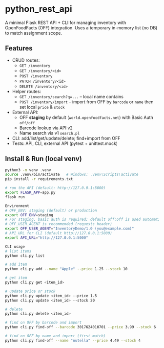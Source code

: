 # python_rest_api
A minimal Flask REST API + CLI for managing inventory with OpenFoodFacts (OFF) integration. Uses a temporary in-memory list (no DB) to match assignment scope.

## Features
- CRUD routes:
  - `GET /inventory`
  - `GET /inventory/<id>`
  - `POST /inventory`
  - `PATCH /inventory/<id>`
  - `DELETE /inventory/<id>`
- Helper routes:
  - `GET /inventory/search?q=...` – local name contains
  - `POST /inventory/import` – import from OFF by `barcode` or `name` then set local `price` & `stock`
- External API:
  - OFF **staging** by default (`world.openfoodfacts.net`) with Basic Auth `off/off`
  - Barcode lookup via API v2
  - Name search via v1 `search.pl`
- CLI: add/list/get/update/delete; find+import from OFF
- Tests: API, CLI, external API (pytest + unittest.mock)

## Install & Run (local venv)
```bash
python3 -m venv .venv
source .venv/bin/activate   # Windows: .venv\Scripts\activate
pip install -r requirements.txt

# run the API (default: http://127.0.0.1:5000)
export FLASK_APP=app.py
flask run

Environment
# OFF_ENV: staging (default) or production
export OFF_ENV=staging
# For staging, basic auth is required; default off:off is used automatically.
# OFF_USER_AGENT is recommended (requests header)
export OFF_USER_AGENT="InventoryDemo/1.0 (you@example.com)"
# API_URL for CLI (default http://127.0.0.1:5000)
export API_URL="http://127.0.0.1:5000"

CLI usage
# list items
python cli.py list

# add item
python cli.py add --name "Apple" --price 1.25 --stock 10

# get item
python cli.py get <item_id>

# update price or stock
python cli.py update <item_id> --price 1.5
python cli.py update <item_id> --stock 20

# delete
python cli.py delete <item_id>

# find on OFF by barcode and import
python cli.py find-off --barcode 3017624010701 --price 3.99 --stock 6

# find on OFF by name and import (first match)
python cli.py find-off --name "nutella" --price 4.49 --stock 4